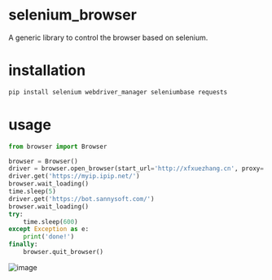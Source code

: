 # selenium_browser
A generic library to control the browser based on selenium.

# installation
```bash
pip install selenium webdriver_manager seleniumbase requests
```

# usage
```python
from browser import Browser

browser = Browser()
driver = browser.open_browser(start_url='http://xfxuezhang.cn', proxy='http://127.0.0.1:7890')
driver.get('https://myip.ipip.net/')
browser.wait_loading()
time.sleep(5)
driver.get('https://bot.sannysoft.com/')
browser.wait_loading()
try:
    time.sleep(600)
except Exception as e:
    print('done!')
finally:
    browser.quit_browser()
```

![image](https://github.com/songxf1024/selenium_browser/assets/111047002/2e24eda8-a140-488d-8ac6-87c88c46667c)
